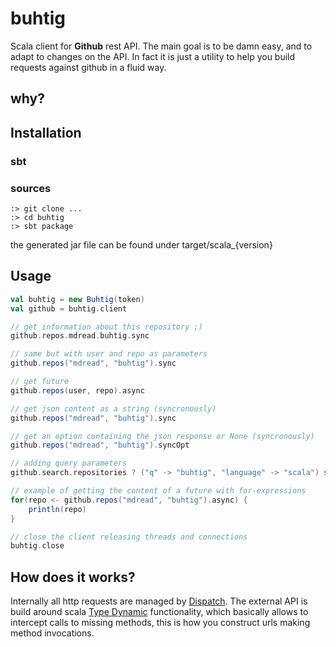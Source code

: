 # buhtig

Scala client for **Github** rest API. The main goal is to be damn easy, and to adapt to changes on the API. In fact it is just a utility to help you build requests against github in a fluid way.

## why?

## Installation

### sbt
### sources

    :> git clone ...
    :> cd buhtig
    :> sbt package

the generated jar file can be found under target/scala_{version}

## Usage

```scala
val buhtig = new Buhtig(token)
val github = buhtig.client

// get information about this repository ;)
github.repos.mdread.buhtig.sync

// same but with user and repo as parameters
github.repos("mdread", "buhtig").sync

// get future
github.repos(user, repo).async

// get json content as a string (syncronously)
github.repos("mdread", "buhtig").sync

// get an option containing the json response or None (syncronously)
github.repos("mdread", "buhtig").syncOpt

// adding query parameters
github.search.repositories ? ("q" -> "buhtig", "language" -> "scala") sync

// example of getting the content of a future with for-expressions
for(repo <- github.repos("mdread", "buhtig").async) {
    println(repo)
}

// close the client releasing threads and connections
buhtig.close
```

## How does it works?

Internally all http requests are managed by [Dispatch](http://github.com/dispatch/reboot). The external API is build around scala [Type Dynamic](http://docs.scala-lang.org/sips/completed/type-dynamic.html) functionality, which basically allows to intercept calls to missing methods, this is how you construct urls making method invocations.